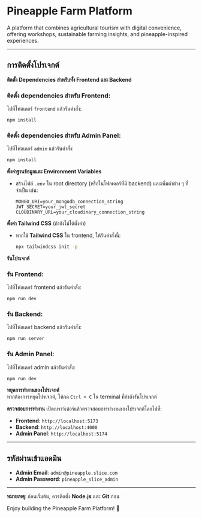 # Pineapple Farm Platform

A platform that combines agricultural tourism with digital convenience, offering workshops, sustainable farming insights, and pineapple-inspired experiences.

---

## การติดตั้งโปรเจกต์  

**ติดตั้ง Dependencies สำหรับทั้ง Frontend และ Backend**

   ### ติดตั้ง dependencies สำหรับ **Frontend**:
   ไปที่โฟลเดอร์ `frontend` แล้วรันคำสั่ง:
   ```bash
   npm install
   ```

   ### ติดตั้ง dependencies สำหรับ **Admin Panel**:
   ไปที่โฟลเดอร์ `admin` แล้วรันคำสั่ง:
   ```bash
   npm install
   ```

**ตั้งค่าฐานข้อมูลและ Environment Variables**
   
   - สร้างไฟล์ `.env` ใน root directory (หรือในโฟลเดอร์ที่มี backend) และเพิ่มค่าต่าง ๆ ที่จำเป็น เช่น:
     ```env
     MONGO_URI=your_mongodb_connection_string
     JWT_SECRET=your_jwt_secret
     CLOUDINARY_URL=your_cloudinary_connection_string
     ```

**ตั้งค่า Tailwind CSS** (ถ้ายังไม่ได้ตั้งค่า)

   - หากใช้ **Tailwind CSS** ใน frontend, ให้รันคำสั่งนี้:
     ```bash
     npx tailwindcss init -p
     ```

**รันโปรเจกต์**

   ### รัน **Frontend**:
   ไปที่โฟลเดอร์ frontend แล้วรันคำสั่ง:
   ```bash
   npm run dev
   ```

   ### รัน **Backend**:
   ไปที่โฟลเดอร์ backend แล้วรันคำสั่ง:
   ```bash
   npm run server
   ```

   ### รัน **Admin Panel**:
   ไปที่โฟลเดอร์ admin แล้วรันคำสั่ง:
   ```bash
   npm run dev
   ```

**หยุดการทำงานของโปรเจกต์**  
   หากต้องการหยุดโปรเจกต์, ให้กด `Ctrl + C` ใน terminal ที่กำลังรันโปรเจกต์

**ตรวจสอบการทำงาน**
   เปิดเบราว์เซอร์แล้วตรวจสอบการทำงานของโปรเจกต์โดยไปที่:
   - **Frontend**: `http://localhost:5173`
   - **Backend**: `http://localhost:4000`  
   - **Admin Panel**: `http://localhost:5174`

---

## รหัสผ่านเข้าแอดมิน  
- **Admin Email**: `admin@pineapple.slice.com`  
- **Admin Password**: `pineapple_slice_admin`

---

**หมายเหตุ**: ก่อนเริ่มต้น, ควรติดตั้ง **Node.js** และ **Git** ก่อน

Enjoy building the Pineapple Farm Platform! 🍍
